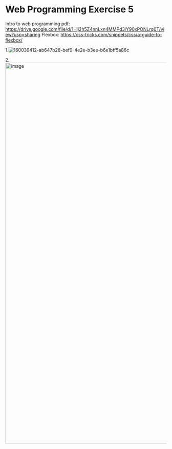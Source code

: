 # Web Programming Exercise 5
Intro to web programming pdf: 
https://drive.google.com/file/d/1Hij2h5Z4nnLxn4MMPd3iY90xPONLrq0T/view?usp=sharing
Flexbox:
https://css-tricks.com/snippets/css/a-guide-to-flexbox/


1.![160039412-ab647b28-bef9-4e2e-b3ee-b6e1bff5a86c](https://github.com/user-attachments/assets/e1026a96-00e6-4775-86af-72d83b1b6295)



2.<img width="1186" alt="image" src="https://github.com/user-attachments/assets/62010e7f-e990-41fc-8708-39be9cffe64b" />


